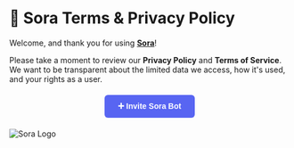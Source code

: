 # 📜 Sora Terms & Privacy Policy

Welcome, and thank you for using **[Sora](https://discord.com/oauth2/authorize?client_id=1248148145028726805&permissions=7392256&integration_type=0&scope=bot+applications.commands)**!

Please take a moment to review our **Privacy Policy** and **Terms of Service**. We want to be transparent about the limited data we access, how it's used, and your rights as a user.


<div align="center" style="margin: 20px 0;">
  <a href="https://discord.com/oauth2/authorize?client_id=1248148145028726805&permissions=7392256&scope=bot+applications.commands" target="_blank" 
     style="
       background-color: #5865F2;
       color: white;
       padding: 12px 24px;
       font-weight: bold;
       text-decoration: none;
       border-radius: 6px;
       font-family: Arial, sans-serif;
       display: inline-block;
     ">
    ➕ Invite Sora Bot
  </a>
</div>
</div>

![Sora Logo](https://media.discordapp.net/attachments/1378357869371461632/1391023593118502992/image.png?ex=686a632c&is=686911ac&hm=c119bfdd1e1b6fef53c35f897f728742069e182706e7224b9d34850388ccc8d7&=&format=webp&quality=lossless&width=968&height=968)
